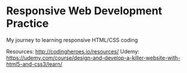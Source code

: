 # Responsive Web Development Practice

My journey to learning responsive HTML/CSS coding

Resources: http://codingheroes.io/resources/
Udemy: https://udemy.com/course/design-and-develop-a-killer-website-with-html5-and-css3/learn/
